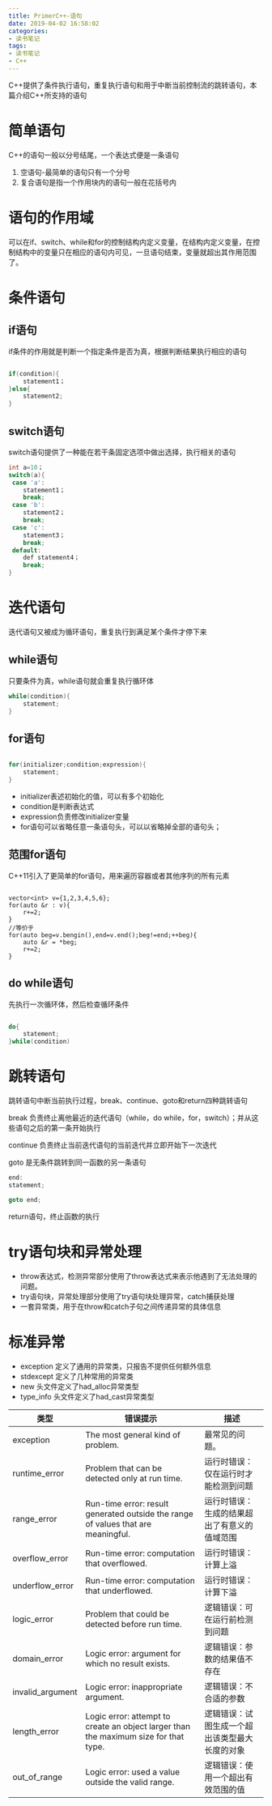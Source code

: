 ```yaml
---
title: PrimerC++-语句
date: 2019-04-02 16:58:02
categories:
- 读书笔记
tags:
- 读书笔记
- C++
---
```


C++提供了条件执行语句，重复执行语句和用于中断当前控制流的跳转语句，本篇介绍C++所支持的语句

# 简单语句

C++的语句一般以分号结尾，一个表达式便是一条语句

1. 空语句-最简单的语句只有一个分号
2. 复合语句是指一个作用块内的语句一般在花括号内

# 语句的作用域

可以在if、switch、while和for的控制结构内定义变量，在结构内定义变量，在控制结构中的变量只在相应的语句内可见，一旦语句结束，变量就超出其作用范围了。

# 条件语句

## if语句

if条件的作用就是判断一个指定条件是否为真，根据判断结果执行相应的语句

```c++

if(condition){
	statement1；
}else{
	statement2;
}

```
## switch语句

switch语句提供了一种能在若干条固定选项中做出选择，执行相关的语句

```c++
int a=10；
switch(a){
 case 'a':
 	statement1；
 	break;
 case 'b':
 	statement2；
 	break;
 case 'c':
 	statement3；
 	break;
 default:
 	def statement4；
 	break;
}

```

# 迭代语句

迭代语句又被成为循环语句，重复执行到满足某个条件才停下来

## while语句

只要条件为真，while语句就会重复执行循环体

```c++
while(condition){
	statement;
}

```



## for语句

```c++

for(initializer;condition;expression){
	statement;
}
```
- initializer表述初始化的值，可以有多个初始化
- condition是判断表达式
- expression负责修改initializer变量
- for语句可以省略任意一条语句头，可以以省略掉全部的语句头；

## 范围for语句

C++11引入了更简单的for语句，用来遍历容器或者其他序列的所有元素

```

vector<int> v={1,2,3,4,5,6};
for(auto &r : v){
	r+=2;
}
//等价于
for(auto beg=v.bengin(),end=v.end();beg!=end;++beg){
	auto &r = *beg;
	r+=2;
}

```
## do while语句

先执行一次循环体，然后检查循环条件

```c++

do{
	statement;
}while(condition)

```

# 跳转语句

跳转语句中断当前执行过程，break、continue、goto和return四种跳转语句

break 负责终止离他最近的迭代语句（while，do while，for，switch）；并从这些语句之后的第一条开始执行

continue 负责终止当前迭代语句的当前迭代并立即开始下一次迭代

goto 是无条件跳转到同一函数的另一条语句

```c++
end:
statement;

goto end;

```
return语句，终止函数的执行

# try语句块和异常处理

- throw表达式，检测异常部分使用了throw表达式来表示他遇到了无法处理的问题。
- try语句块，异常处理部分使用了try语句块处理异常，catch捕获处理
- 一套异常类，用于在throw和catch子句之间传递异常的具体信息

# 标准异常

- exception 定义了通用的异常类，只报告不提供任何额外信息
- stdexcept 定义了几种常用的异常类
- new 头文件定义了had_alloc异常类型
- type_info 头文件定义了had_cast异常类型

类型|错误提示|描述
---|---|---
exception|The most general kind of problem.|最常见的问题。
runtime_error|Problem that can be detected only at run time.|运行时错误：仅在运行时才能检测到问题
range_error|Run-time error: result generated outside the range of values that are meaningful.|运行时错误：生成的结果超出了有意义的值域范围
overflow_error|Run-time error: computation that overflowed.|运行时错误：计算上溢
underflow_error|Run-time error: computation that underflowed.|运行时错误：计算下溢
logic_error|Problem that could be detected before run time.|逻辑错误：可在运行前检测到问题
domain_error|Logic error: argument for which no result exists.|逻辑错误：参数的结果值不存在
invalid_argument|Logic error: inappropriate argument.|逻辑错误：不合适的参数
length_error|Logic error: attempt to create an object larger than the maximum size for that type.|逻辑错误：试图生成一个超出该类型最大长度的对象
out_of_range|Logic error: used a value outside the valid range.|逻辑错误：使用一个超出有效范围的值


                                                                                                                                                                                                    




